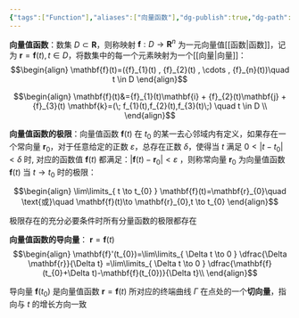 ```yaml
---
{"tags":["Function"],"aliases":["向量函数"],"dg-publish":true,"dg-path":"A1- 数学/1. 微积分/向量值函数.md","permalink":"/A1- 数学/1. 微积分/向量值函数/","dgPassFrontmatter":true,"noteIcon":"","created":"2024-10-10T18:47:36.000+08:00","updated":"2025-08-03T23:00:04.300+08:00"}
---
```



**向量值函数**：数集 $D \subset \mathbf{R}$，则称映射 $\mathbf{f}: D \to \mathbf{R}^{n}$  为一元向量值[[函数\|函数]]，记为 $\mathbf{r}=\mathbf{f}(t),t \in D$，将数集中的每一个元素映射为一个[[向量\|向量]]：
$$\begin{align}
\mathbf{f}(t)=({f}_{1}(t) , {f}_{2}(t) , \cdots ,  {f}_{n}(t))\quad t \in D
\end{align}$$

$$\begin{align}
\mathbf{f}(t)&={f}_{1}(t)\mathbf{i} + {f}_{2}(t)\mathbf{j}  +  {f}_{3}(t) \mathbf{k}=(\; f_{1}(t),f_{2}(t),f_{3}(t)\;)  \quad t \in D \\
\end{align}$$

**向量值函数的极限**：向量值函数 $\mathbf{f}(t)$ 在 $t_{0}$ 的某一去心邻域内有定义，如果存在一个常向量 $\mathbf{r}_{0}$，对于任意给定的正数 $\varepsilon$，总存在正数 $\delta$，使得当 $t$ 满足 $0<\left\lvert  t-t_{0} \right\rvert< \delta$ 时, 对应的函数值 $\mathbf{f}(t)$ 都满足：$\left\lvert  \mathbf{f}(t)-\mathbf{r}_{0} \right\rvert<\varepsilon$ ，则称常向量 $\mathbf{r}_{0}$ 为向量值函数 $\mathbf{f}(t)$ 当 $t \to t_{0}$ 时的极限：

$$\begin{align}
\lim\limits_{ t \to t_{0} } \mathbf{f}(t)=\mathbf{r}_{0}\quad  \text{或}\quad \mathbf{f}(t)\to  \mathbf{r}_{0},t \to  t_{0}
\end{align}$$

极限存在的充分必要条件时所有分量函数的极限都存在


**向量值函数的导向量**： $\mathbf{r}=\mathbf{f}(t)$
$$\begin{align}
\mathbf{f}'(t_{0})=\lim\limits_{ \Delta t \to 0 }  \dfrac{\Delta \mathbf{r}}{\Delta t} =\lim\limits_{ \Delta t \to 0 }   \dfrac{\mathbf{f}(t_{0}+\Delta t)-\mathbf{f}(t_{0})}{\Delta t}\\
\end{align}$$

导向量 $\mathbf{f}(t_{0})$ 是向量值函数 $\mathbf{r}=\mathbf{f}(t)$ 所对应的终端曲线 $\Gamma$ 在点处的一个**切向量**，指向与 $t$ 的增长方向一致

